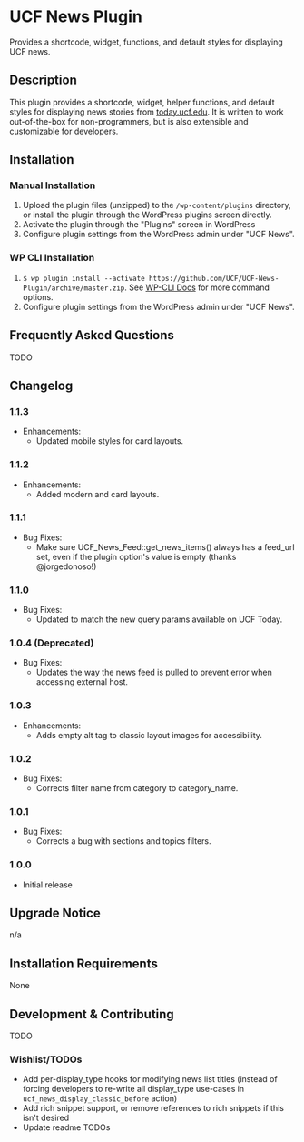 # UCF News Plugin #

Provides a shortcode, widget, functions, and default styles for displaying UCF news.


## Description ##

This plugin provides a shortcode, widget, helper functions, and default styles for displaying news stories from [today.ucf.edu](https://today.ucf.edu).  It is written to work out-of-the-box for non-programmers, but is also extensible and customizable for developers.


## Installation ##

### Manual Installation ###
1. Upload the plugin files (unzipped) to the `/wp-content/plugins` directory, or install the plugin through the WordPress plugins screen directly.
2. Activate the plugin through the "Plugins" screen in WordPress
3. Configure plugin settings from the WordPress admin under "UCF News".

### WP CLI Installation ###
1. `$ wp plugin install --activate https://github.com/UCF/UCF-News-Plugin/archive/master.zip`.  See [WP-CLI Docs](http://wp-cli.org/commands/plugin/install/) for more command options.
2. Configure plugin settings from the WordPress admin under "UCF News".


## Frequently Asked Questions ##

TODO



## Changelog ##

### 1.1.3 ###

* Enhancements:
    * Updated mobile styles for card layouts.

### 1.1.2 ###

* Enhancements:
    * Added modern and card layouts.

### 1.1.1 ###

* Bug Fixes:
    * Make sure UCF_News_Feed::get_news_items() always has a feed_url set, even if the plugin option's value is empty (thanks @jorgedonoso!)

### 1.1.0 ###

* Bug Fixes:
    * Updated to match the new query params available on UCF Today.

### 1.0.4 (Deprecated) ###

* Bug Fixes:
  * Updates the way the news feed is pulled to prevent error when accessing external host.

### 1.0.3 ###

* Enhancements:
  * Adds empty alt tag to classic layout images for accessibility.

### 1.0.2 ###

* Bug Fixes:
  * Corrects filter name from category to category_name.

### 1.0.1 ###

* Bug Fixes:
  * Corrects a bug with sections and topics filters.

### 1.0.0 ###
* Initial release


## Upgrade Notice ##

n/a


## Installation Requirements ##

None


## Development & Contributing ##

TODO

### Wishlist/TODOs ###
* Add per-display_type hooks for modifying news list titles (instead of forcing developers to re-write all display_type use-cases in `ucf_news_display_classic_before` action)
* Add rich snippet support, or remove references to rich snippets if this isn't desired
* Update readme TODOs
